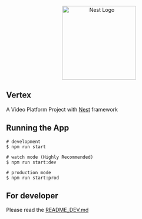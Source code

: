 <p align="center">
  <a href="http://nestjs.com/" target="blank"><img src="https://nestjs.com/img/logo-small.svg" width="200" alt="Nest Logo" /></a>
</p>

## Vertex

A Video Platform Project with [Nest](https://github.com/nestjs/nest) framework

## Running the App

```
# development
$ npm run start

# watch mode (Highly Recommended)
$ npm run start:dev

# production mode
$ npm run start:prod
```

## For developer

Please read the [README_DEV.md](./README_DEV.md)
